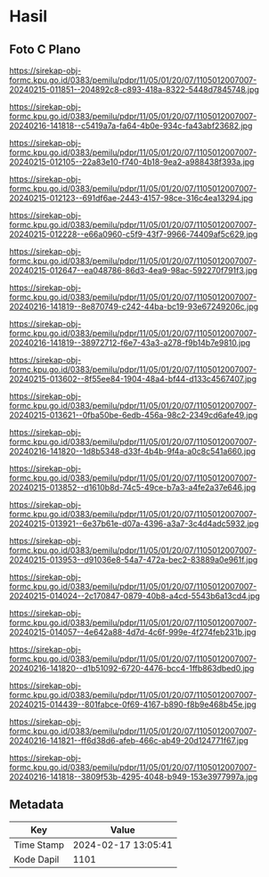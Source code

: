 # Hasil

## Foto C Plano

https://sirekap-obj-formc.kpu.go.id/0383/pemilu/pdpr/11/05/01/20/07/1105012007007-20240215-011851--204892c8-c893-418a-8322-5448d7845748.jpg

https://sirekap-obj-formc.kpu.go.id/0383/pemilu/pdpr/11/05/01/20/07/1105012007007-20240216-141818--c5419a7a-fa64-4b0e-934c-fa43abf23682.jpg

https://sirekap-obj-formc.kpu.go.id/0383/pemilu/pdpr/11/05/01/20/07/1105012007007-20240215-012105--22a83e10-f740-4b18-9ea2-a988438f393a.jpg

https://sirekap-obj-formc.kpu.go.id/0383/pemilu/pdpr/11/05/01/20/07/1105012007007-20240215-012123--691df6ae-2443-4157-98ce-316c4ea13294.jpg

https://sirekap-obj-formc.kpu.go.id/0383/pemilu/pdpr/11/05/01/20/07/1105012007007-20240215-012228--e66a0960-c5f9-43f7-9966-74409af5c629.jpg

https://sirekap-obj-formc.kpu.go.id/0383/pemilu/pdpr/11/05/01/20/07/1105012007007-20240215-012647--ea048786-86d3-4ea9-98ac-592270f791f3.jpg

https://sirekap-obj-formc.kpu.go.id/0383/pemilu/pdpr/11/05/01/20/07/1105012007007-20240216-141819--8e870749-c242-44ba-bc19-93e67249206c.jpg

https://sirekap-obj-formc.kpu.go.id/0383/pemilu/pdpr/11/05/01/20/07/1105012007007-20240216-141819--38972712-f6e7-43a3-a278-f9b14b7e9810.jpg

https://sirekap-obj-formc.kpu.go.id/0383/pemilu/pdpr/11/05/01/20/07/1105012007007-20240215-013602--8f55ee84-1904-48a4-bf44-d133c4567407.jpg

https://sirekap-obj-formc.kpu.go.id/0383/pemilu/pdpr/11/05/01/20/07/1105012007007-20240215-013621--0fba50be-6edb-456a-98c2-2349cd6afe49.jpg

https://sirekap-obj-formc.kpu.go.id/0383/pemilu/pdpr/11/05/01/20/07/1105012007007-20240216-141820--1d8b5348-d33f-4b4b-9f4a-a0c8c541a660.jpg

https://sirekap-obj-formc.kpu.go.id/0383/pemilu/pdpr/11/05/01/20/07/1105012007007-20240215-013852--d1610b8d-74c5-49ce-b7a3-a4fe2a37e646.jpg

https://sirekap-obj-formc.kpu.go.id/0383/pemilu/pdpr/11/05/01/20/07/1105012007007-20240215-013921--6e37b61e-d07a-4396-a3a7-3c4d4adc5932.jpg

https://sirekap-obj-formc.kpu.go.id/0383/pemilu/pdpr/11/05/01/20/07/1105012007007-20240215-013953--d91036e8-54a7-472a-bec2-83889a0e961f.jpg

https://sirekap-obj-formc.kpu.go.id/0383/pemilu/pdpr/11/05/01/20/07/1105012007007-20240215-014024--2c170847-0879-40b8-a4cd-5543b6a13cd4.jpg

https://sirekap-obj-formc.kpu.go.id/0383/pemilu/pdpr/11/05/01/20/07/1105012007007-20240215-014057--4e642a88-4d7d-4c6f-999e-4f274feb231b.jpg

https://sirekap-obj-formc.kpu.go.id/0383/pemilu/pdpr/11/05/01/20/07/1105012007007-20240216-141820--d1b51092-6720-4476-bcc4-1ffb863dbed0.jpg

https://sirekap-obj-formc.kpu.go.id/0383/pemilu/pdpr/11/05/01/20/07/1105012007007-20240215-014439--801fabce-0f69-4167-b890-f8b9e468b45e.jpg

https://sirekap-obj-formc.kpu.go.id/0383/pemilu/pdpr/11/05/01/20/07/1105012007007-20240216-141821--ff6d38d6-afeb-466c-ab49-20d124771f67.jpg

https://sirekap-obj-formc.kpu.go.id/0383/pemilu/pdpr/11/05/01/20/07/1105012007007-20240216-141818--3809f53b-4295-4048-b949-153e3977997a.jpg


## Metadata

| Key        | Value               |
| ---------- | ------------------- |
| Time Stamp | 2024-02-17 13:05:41 |
| Kode Dapil | 1101                |



